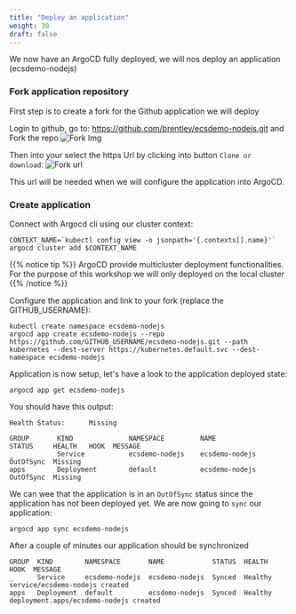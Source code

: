 ```yaml
---
title: "Deploy an application"
weight: 30
draft: false
---
```


We now have an ArgoCD fully deployed, we will nos deploy an application (ecsdemo-nodejs)

### Fork application repository
First step is to create a fork for the Github application we will deploy

Login to github, go to: https://github.com/brentley/ecsdemo-nodejs.git and Fork the repo
![Fork Img](/images/argocd/fork_app_repo.jpg)

Then into your select the https Url by clicking into button `Clone or download`:
![Fork url](/images/argocd/fork_url.jpg)

This url will be needed when we will configure the application into ArgoCD.

### Create application

Connect with Argocd cli using our cluster context:
```
CONTEXT_NAME=`kubectl config view -o jsonpath='{.contexts[].name}'`
argocd cluster add $CONTEXT_NAME
```

{{% notice tip %}}
ArgoCD provide multicluster deployment functionalities. For the purpose of this workshop we will only deployed on the local cluster
{{% /notice %}}

Configure the application and link to your fork (replace the GITHUB_USERNAME):
```
kubectl create namespace ecsdemo-nodejs
argocd app create ecsdemo-nodejs --repo https://github.com/GITHUB_USERNAME/ecsdemo-nodejs.git --path kubernetes --dest-server https://kubernetes.default.svc --dest-namespace ecsdemo-nodejs
```

Application is now setup, let's have a look to the application deployed state:
```
argocd app get ecsdemo-nodejs
```

You should have this output:
```
Health Status:      Missing

GROUP       KIND              NAMESPACE         NAME              STATUS     HEALTH   HOOK  MESSAGE
_           Service           ecsdemo-nodejs    ecsdemo-nodejs    OutOfSync  Missing        
apps        Deployment        default           ecsdemo-nodejs    OutOfSync  Missing        
```

We can wee that the application is in an `OutOfSync` status since the application has not been deployed yet. 
We are now going to `sync` our application:
```
argocd app sync ecsdemo-nodejs
```

After a couple of minutes our application should be synchronized 
```
GROUP  KIND        NAMESPACE       NAME            STATUS  HEALTH   HOOK  MESSAGE
_      Service     ecsdemo-nodejs  ecsdemo-nodejs  Synced  Healthy        service/ecsdemo-nodejs created
apps   Deployment  default         ecsdemo-nodejs  Synced  Healthy        deployment.apps/ecsdemo-nodejs created
```

